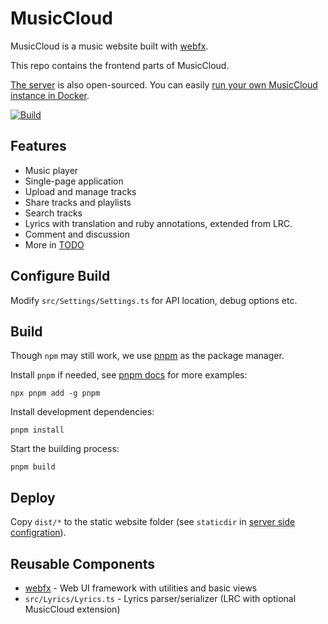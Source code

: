 # MusicCloud

MusicCloud is a music website built with [webfx](https://github.com/lideming/webfx).

This repo contains the frontend parts of MusicCloud.

[The server](https://github.com/lideming/MusicCloudServer) is also open-sourced.
You can easily [run your own MusicCloud instance in Docker](https://github.com/lideming/MusicCloudServer#run-in-docker-).

[![Build](https://github.com/lideming/MusicCloud/actions/workflows/main.yml/badge.svg)](https://github.com/lideming/MusicCloud/actions/workflows/main.yml)


## Features

* Music player
* Single-page application
* Upload and manage tracks
* Share tracks and playlists
* Search tracks
* Lyrics with translation and ruby annotations, extended from LRC.
* Comment and discussion
* More in [TODO](https://github.com/lideming/MusicCloud/projects/1)


## Configure Build

Modify `src/Settings/Settings.ts` for API location, debug options etc.


## Build

Though `npm` may still work, we use [pnpm](https://pnpm.io/) as the package manager.

Install `pnpm` if needed, see [pnpm docs](https://pnpm.io/installation) for more examples:

```
npx pnpm add -g pnpm
```

Install development dependencies:

```
pnpm install
```

Start the building process:

```
pnpm build
```


## Deploy

Copy `dist/*` to the static website folder (see `staticdir` in [server side configration](https://github.com/lideming/MusicCloudServer/blob/master/appsettings.json)).

## Reusable Components

* [webfx](https://github.com/lideming/webfx) - Web UI framework with utilities and basic views
* `src/Lyrics/Lyrics.ts` - Lyrics parser/serializer (LRC with optional MusicCloud extension)
